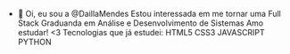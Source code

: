 - 👋 Oi, eu sou a @DaillaMendes
Estou interessada em me tornar uma Full Stack
Graduanda em Análise e Desenvolvimento de Sistemas
Amo estudar! <3
Tecnologias que já estudei:
HTML5
CSS3
JAVASCRIPT
PYTHON
